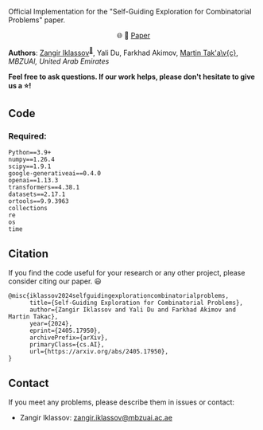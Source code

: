 Official Implementation for the "Self-Guiding Exploration for Combinatorial Problems" paper.

<p align="center">
    🌐 📃 <a href="https://arxiv.org/abs/2405.17950" target="_blank">Paper</a> <br>
</p>

**Authors**: [Zangir Iklassov](https://scholar.google.com/citations?user=SuLVY5oAAAAJ)<sup>[:email:️](mailto:zangir.iklassov@mbzuai.ac.ae)</sup>, Yali Du, Farkhad Akimov, [Martin Tak\'a\v{c}](https://mtakac.com/), 
*MBZUAI, United Arab Emirates*

**Feel free to ask questions. If our work helps, please don't hesitate to give us a :star:!**

## Code
### Required:
    Python==3.9+
    numpy==1.26.4
    scipy==1.9.1
    google-generativeai==0.4.0
    openai==1.13.3
    transformers==4.38.1
    datasets==2.17.1
    ortools==9.9.3963
    collections
    re
    os
    time

## Citation
If you find the code useful for your research or any other project, please consider citing our paper. :smiley:
```
@misc{iklassov2024selfguidingexplorationcombinatorialproblems,
      title={Self-Guiding Exploration for Combinatorial Problems}, 
      author={Zangir Iklassov and Yali Du and Farkhad Akimov and Martin Takac},
      year={2024},
      eprint={2405.17950},
      archivePrefix={arXiv},
      primaryClass={cs.AI},
      url={https://arxiv.org/abs/2405.17950}, 
}

```

## Contact
If you meet any problems, please describe them in issues or contact:
* Zangir Iklassov: <zangir.iklassov@mbzuai.ac.ae>
